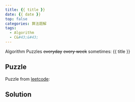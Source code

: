 ```yaml
---
title: {{ title }}
date: {{ date }}
top: false
categories: 算法题解
tags:
  - Algorithm
  - C&#43;&#43;
---
```

Algorithm Puzzles ~~everyday~~ ~~every week~~ sometimes: {{ title }}
<!--more-->
## Puzzle
Puzzle from [leetcode](https://leetcode.com):

## Solution